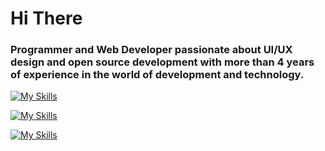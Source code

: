 # Hi There
<h3>Programmer and Web Developer passionate about UI/UX design and open source development with more than 4 years of experience in the world of development and technology.</h3>

[![My Skills](https://skillicons.dev/icons?i=html,css,js,py,react,npm,nodejs,mongodb,mysql,postgres)](https://skillicons.dev)

[![My Skills](https://skillicons.dev/icons?i=vscode,vim,git,github,linux,arch,kali)](https://skillicons.dev)

[![My Skills](https://skillicons.dev/icons?i=ps,ai,figma)](https://skillicons.dev)




